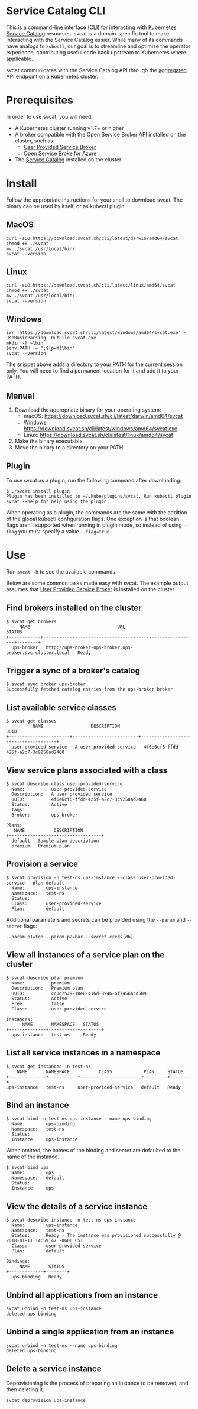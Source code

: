 # Service Catalog CLI

This is a command-line interface (CLI) for interacting with
[Kubernetes Service Catalog](../../README.md)
resources. svcat is a domain-specific tool to make interacting with the Service Catalog easier.
While many of its commands have analogs to `kubectl`, our goal is to streamline and optimize
the operator experience, contributing useful code back upstream to Kubernetes where applicable.

svcat communicates with the Service Catalog API through the [aggregated API][agg-api] endpoint on a
Kubernetes cluster.

[agg-api]: https://kubernetes.io/docs/concepts/api-extension/apiserver-aggregation/

# Prerequisites
In order to use svcat, you will need:

* A Kubernetes cluster running v1.7+ or higher
* A broker compatible with the Open Service Broker API installed on the cluster, such as:
  * [User Provided Service Broker](../../charts/ups-broker)
  * [Open Service Broke for Azure](https://github.com/Azure/helm-charts/tree/master/open-service-broker-azure)
* The [Service Catalog](../../docs/install.md) installed on the cluster.

# Install
Follow the appropriate instructions for your shell to download svcat. The binary
can be used by itself, or as kubectl plugin.

## MacOS
```
curl -sLO https://download.svcat.sh/cli/latest/darwin/amd64/svcat
chmod +x ./svcat
mv ./svcat /usr/local/bin/
svcat --version
```

## Linux
```
curl -sLO https://download.svcat.sh/cli/latest/linux/amd64/svcat
chmod +x ./svcat
mv ./svcat /usr/local/bin/
svcat --version
```

## Windows

```
iwr 'https://download.svcat.sh/cli/latest/windows/amd64/svcat.exe' -UseBasicParsing -OutFile svcat.exe
mkdir -f ~\bin
$env:PATH += ";${pwd}\bin"
svcat --version
```

The snippet above adds a directory to your PATH for the current session only.
You will need to find a permanent location for it and add it to your PATH.

## Manual
1. Download the appropriate binary for your operating system:
    * macOS: https://download.svcat.sh/cli/latest/darwin/amd64/svcat
    * Windows: https://download.svcat.sh/cli/latest/windows/amd64/svcat.exe
    * Linux: https://download.svcat.sh/cli/latest/linux/amd64/svcat
1. Make the binary executable.
1. Move the binary to a directory on your PATH.

## Plugin
To use svcat as a plugin, run the following command after downloading:

```console
$ ./svcat install plugin
Plugin has been installed to ~/.kube/plugins/svcat. Run kubectl plugin svcat --help for help using the plugin.
```

When operating as a plugin, the commands are the same with the addition of the global
kubectl configuration flags. One exception is that boolean flags aren't supported
when running in plugin mode, so instead of using `--flag` you must specify a value `--flag=true`.


# Use

Run `svcat -h` to see the available commands.

Below are some common tasks made easy with svcat. The example output assumes that [User Provided Service Broker](../../charts/ups-broker) is installed on the cluster.

## Find brokers installed on the cluster

```console
$ svcat get brokers
     NAME                                 URL                              STATUS
+------------+-----------------------------------------------------------+--------+
  ups-broker   http://ups-broker-ups-broker.ups-broker.svc.cluster.local   Ready
```

## Trigger a sync of a broker's catalog

```console
$ svcat sync broker ups-broker
Successfully fetched catalog entries from the ups-broker broker
```

## List available service classes

```console
$ svcat get classes
          NAME                  DESCRIPTION                         UUID
+-----------------------+-------------------------+--------------------------------------+
  user-provided-service   A user provided service   4f6e6cf6-ffdd-425f-a2c7-3c9258ad2468
```

## View service plans associated with a class

```console
$ svcat describe class user-provided-service
  Name:          user-provided-service
  Description:   A user provided service
  UUID:          4f6e6cf6-ffdd-425f-a2c7-3c9258ad2468
  Status:        Active
  Tags:
  Broker:        ups-broker

Plans:
   NAME           DESCRIPTION
+---------+-------------------------+
  default   Sample plan description
  premium   Premium plan
```

## Provision a service

```console
$ svcat provision -n test-ns ups-instance --class user-provided-service --plan default
  Name:        ups-instance
  Namespace:   test-ns
  Status:
  Class:       user-provided-service
  Plan:        default
```

Additional parameters and secrets can be provided using the `--param` and `--secret` flags:

```
--param p1=foo --param p2=bar --secret creds[db]
```

## View all instances of a service plan on the cluster

```console
$ svcat describe plan premium
  Name:          premium
  Description:   Premium plan
  UUID:          cc0d7529-18e8-416d-8946-6f7456acd589
  Status:        Active
  Free:          false
  Class:         user-provided-service
  
Instances:
      NAME       NAMESPACE   STATUS
+--------------+-----------+--------+
  ups-instance   test-ns     Ready
```

## List all service instances in a namespace

```console
$ svcat get instances -n test-ns
    NAME       NAMESPACE           CLASS            PLAN     STATUS
+--------------+-----------+-----------------------+---------+--------+
ups-instance   test-ns     user-provided-service   default   Ready
```

## Bind an instance

```console
$ svcat bind -n test-ns ups-instance --name ups-binding
  Name:        ups-binding
  Namespace:   test-ns
  Status:
  Instance:    ups-instance
```

When omitted, the names of the binding and secret are defaulted to the name of the instance.

```console
$ svcat bind ups
  Name:        ups
  Namespace:   default
  Status:
  Instance:    ups
```

## View the details of a service instance

```console
$ svcat describe instance -n test-ns ups-instance
  Name:        ups-instance
  Namespace:   test-ns
  Status:      Ready - The instance was provisioned successfully @ 2018-01-11 14:59:47 -0600 CST
  Class:       user-provided-service
  Plan:        default

Bindings:
     NAME       STATUS
+-------------+--------+
  ups-binding   Ready
```

## Unbind all applications from an instance
```
svcat unbind -n test-ns ups-instance
deleted ups-binding
```

## Unbind a single application from an instance
```
svcat unbind -n test-ns --name ups-binding
deleted ups-binding
```

## Delete a service instance
Deprovisioning is the process of preparing an instance to be removed, and then deleting it.

```
svcat deprovision ups-instance
```
